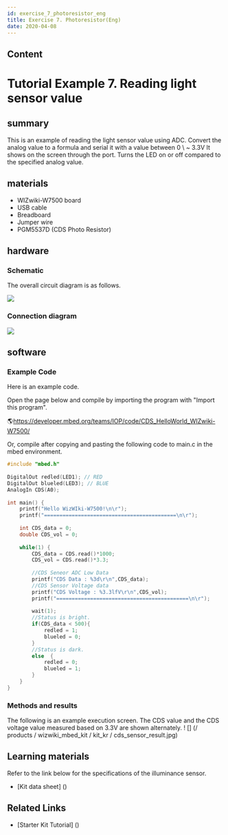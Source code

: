 ```yaml
---
id: exercise_7_photoresistor_eng
title: Exercise 7. Photoresistor(Eng)
date: 2020-04-08
---
```



## Content
# Tutorial Example 7. Reading light sensor value

## summary

This is an example of reading the light sensor value using ADC. Convert the analog value to a formula and serial it with a value between 0 \ ~ 3.3V
It shows on the screen through the port. Turns the LED on or off compared to the specified analog value.

## materials

  - WIZwiki-W7500 board
  - USB cable
  - Breadboard
  - Jumper wire
  - PGM5537D (CDS Photo Resistor)

## hardware

### Schematic

The overall circuit diagram is as follows.

![](/products/wizwiki_mbed_kit/kit_kr/cds_sensor_schem.png)

### Connection diagram

![](/products/wizwiki_mbed_kit/kit_kr/exam_cds_sensor.png)

## software

### Example Code

Here is an example code.

Open the page below and compile by importing the program with "Import this program".

🌎<https://developer.mbed.org/teams/IOP/code/CDS_HelloWorld_WIZwiki-W7500/>

Or, compile after copying and pasting the following code to main.c in the mbed environment.

``` c
#include "mbed.h"
 
DigitalOut redled(LED1); // RED
DigitalOut blueled(LED3); // BLUE
AnalogIn CDS(A0);
 
int main() {
    printf("Hello WizWIki-W7500!\n\r");
    printf("===========================================\n\r");
    
    int CDS_data = 0;
    double CDS_vol = 0;
    
    while(1) {
        CDS_data = CDS.read()*1000;
        CDS_vol = CDS.read()*3.3;
        
        //CDS Seneor ADC Low Data
        printf("CDS Data : %3d\r\n",CDS_data);      
        //CDS Sensor Voltage data
        printf("CDS Voltage : %3.3lfV\r\n",CDS_vol);
        printf("===========================================\n\r");
        
        wait(1);     
        //Status is bright.
        if(CDS_data < 500){
            redled = 1;
            blueled = 0;
        }
        //Status is dark.
        else  {
            redled = 0;
            blueled = 1;
        }
    }
}
```

### Methods and results

The following is an example execution screen. The CDS value and the CDS voltage value measured based on 3.3V are shown alternately.
! [] (/ products / wizwiki_mbed_kit / kit_kr / cds_sensor_result.jpg)

## Learning materials

Refer to the link below for the specifications of the illuminance sensor.


  * [Kit data sheet] ()


## Related Links

   * [Starter Kit Tutorial] ()
